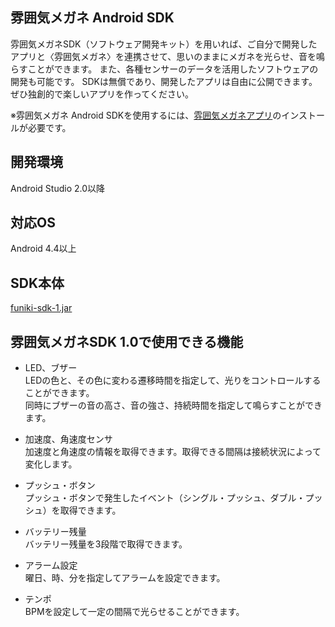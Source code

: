 ## 雰囲気メガネ Android SDK
雰囲気メガネSDK（ソフトウェア開発キット）を用いれば、ご自分で開発したアプリと〈雰囲気メガネ〉を連携させて、思いのままにメガネを光らせ、音を鳴らすことができます。
また、各種センサーのデータを活用したソフトウェアの開発も可能です。
SDKは無償であり、開発したアプリは自由に公開できます。ぜひ独創的で楽しいアプリを作ってください。  
  
※雰囲気メガネ Android SDKを使用するには、[雰囲気メガネアプリ](https://play.google.com/store/apps/details?id=com.namaemegane.fun_iki)のインストールが必要です。

## 開発環境
Android Studio 2.0以降

## 対応OS
Android 4.4以上

## SDK本体
[funiki-sdk-1.jar](https://github.com/FUNIKImegane/FunikiSDK_Android/SDKSample/sample/libs/funiki-sdk-1.jar)

## 雰囲気メガネSDK 1.0で使用できる機能
* LED、ブザー  
LEDの色と、その色に変わる遷移時間を指定して、光りをコントロールすることができます。  
同時にブザーの音の高さ、音の強さ、持続時間を指定して鳴らすことができます。

* 加速度、角速度センサ  
加速度と角速度の情報を取得できます。取得できる間隔は接続状況によって変化します。

* プッシュ・ボタン  
プッシュ・ボタンで発生したイベント（シングル・プッシュ、ダブル・プッシュ）を取得できます。

* バッテリー残量  
バッテリー残量を3段階で取得できます。

* アラーム設定  
曜日、時、分を指定してアラームを設定できます。

* テンポ  
BPMを設定して一定の間隔で光らせることができます。
